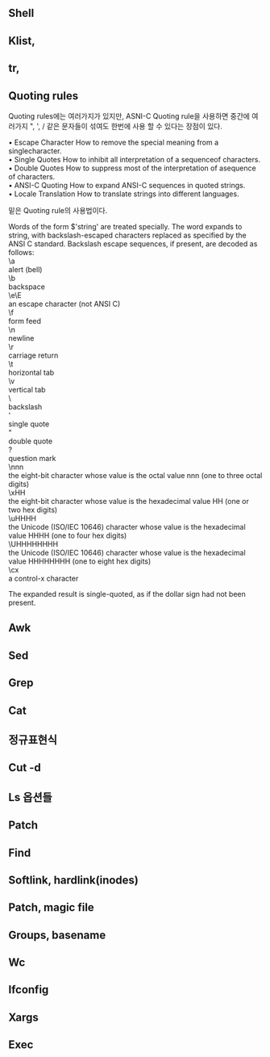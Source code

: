 ## Shell 
## Klist, 
## tr,
## Quoting rules

Quoting rules에는 여러가지가 있지만, ASNI-C Quoting rule을 사용하면 중간에 여러가지 ", ', / 같은 문자들이 섞여도 한번에 사용 할 수 있다는 장점이 있다.  

• Escape Character    How to remove the special meaning from a singlecharacter.  
• Single Quotes    How to inhibit all interpretation of a sequenceof characters.  
• Double Quotes    How to suppress most of the interpretation of asequence of characters.  
• ANSI-C Quoting    How to expand ANSI-C sequences in quoted strings.  
• Locale Translation    How to translate strings into different languages.  

밑은 Quoting rule의 사용법이다.  

Words of the form $'string' are treated specially. The word expands to string, with backslash-escaped characters replaced as specified by the ANSI C standard. Backslash escape sequences, if present, are decoded as follows:  
\a  
alert (bell)   
\b  
backspace   
\e\E  
an escape character (not ANSI C)   
\f  
form feed   
\n   
newline    
\r  
carriage return   
\t    
horizontal tab   
\v  
vertical tab   
\\  
backslash    
\'  
single quote    
\"  
double quote    
\?     
question mark   
\nnn   
the eight-bit character whose value is the octal value nnn (one to three octal digits)     
\xHH    
the eight-bit character whose value is the hexadecimal value HH (one or two hex digits)   
\uHHHH  
the Unicode (ISO/IEC 10646) character whose value is the hexadecimal value HHHH (one to four hex digits)   
\UHHHHHHHH  
the Unicode (ISO/IEC 10646) character whose value is the hexadecimal value HHHHHHHH (one to eight hex digits)   
\cx  
a control-x character    
  
The expanded result is single-quoted, as if the dollar sign had not been present.    
  
## Awk
## Sed
## Grep
## Cat
## 정규표현식
## Cut -d
## Ls 옵션들
## Patch
## Find
## Softlink, hardlink(inodes)
## Patch, magic file
## Groups, basename
## Wc
## Ifconfig
## Xargs
## Exec

